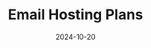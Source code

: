 ---
date: "2024-10-20"
draft: false
title: "Email Hosting Plans"
#subtitle: "Email Hosting Plans"
# meta description
description: "Bennell IT offers competitive email hosting Email Plans suitable for various needs. Check out our pricing below."

# pricing item
pricing:
  enable: true
  pricing_list_item:
  - name: "500MB Email Plan"
    currency: "$"
    price: "33"
    price_per: "Yearly"
    info: ""
    recommended: false
    services:
      - "500MB Cloud Storage Space"
      - "2000 Emails per Hour "
    button:
      enable: true
      label: "Get started"
      link: "contact/"

  - name: "1GB Email Plan"
    currency: "$"
    price: "48"
    price_per: "Yearly"
    info: ""
    recommended: false
    services:
      - "1GB Cloud Storage Space"
      - "2000 Emails per Hour "
    button:
      enable: true
      label: "Get started"
      link: "contact/"

  - name: "5GB Email Plan"
    currency: "$"
    price: "48"
    price_per: "Yearly"
    info: ""
    recommended: false
    services:
      - "5GB Cloud Storage Space"
      - "2000 Emails per Hour "
    button:
      enable: true
      label: "Get started"
      link: "contact/"

  - name: "10GB Email Plan"
    currency: "$"
    price: "60"
    price_per: "Yearly"
    info: ""
    recommended: false
    services:
      - "10GB Cloud Storage Space"
      - "2000 Emails per Hour "
    button:
      enable: true
      label: "Get started"
      link: "contact/"

  - name: "30GB Email Plan"
    currency: "$"
    price: "72"
    price_per: "Yearly"
    info: ""
    recommended: false
    services:
      - "30GB Cloud Storage Space"
      - "2000 Emails per Hour "
    button:
      enable: true
      label: "Get started"
      link: "contact/"

  - name: "50GB Email Plan"
    currency: "$"
    price: "96"
    price_per: "Yearly"
    info: ""
    recommended: false
    services:
      - "50GB Cloud Storage Space"
      - "2000 Emails per Hour "
    button:
      enable: true
      label: "Get started"
      link: "contact/"


# features_box
features_box:
  enable: true
  features_box_item:
  - icon: "fas fa-phone-alt"
    title: "Local Support"
    content: "You can contact our Australian technical support team by email or phone."

  - icon: "fas fa-server"
    title: "Your Data Stored Locally"
    content: "As a 100% Australian owned and operated company, we guarantee that your email data will only be stored on servers located in Australia.."

  - icon: "fas fa-chart-bar"
    title: "99.9% Uptime Guarantee"
    content: "We ensure your email service is available when you need it, with a 99.9% uptime guarantee."

  - icon: "fas fa-envelope-open-text"
    title: "SpamExperts Filtering"
    content: "All email in and out of our hosted email platform passes through our fully redundant cloud scanning system, powered by SpamExperts.."

  - icon: "fas fa-shield-alt"
    title: "Secure POP3/IMAP/SMTP"
    content: "We offer secure, encrypted access to POP3, IMAP and SMTP to ensure the content of your email messages are kept as secure as possible.."

  - icon: "fas fa-users"
    title: "CalDAV Calendars"
    content: "Access your calendar from a mobile device, keep track of your appointments or share your calendar with other applications that support CalDAV.."

  - icon: "fas fa-sync"
    title: "Email Synchronization"
    content: "Seamlessly synchronize your emails across all your devices using IMAP and POP3."
    
  - icon: "fas fa-tachometer-alt"
    title: "Optimized Performance"
    content: "Our email hosting environment is optimized for fast delivery and retrieval of messages."

  - icon: "fas fa-paper-plane"
    title: "2000  Emails Per Hour"
    content: "Send up to 2000  emails per hour to stay connected with clients and team members."


# faq
faq:
  enable: true
  section: "faq"


# call_to_action
call_to_action:
  enable : true
  title : "Need a larger Email Plan?"
  image : "images/vector.svg"
  content: "At Bennell IT, we offer secure and scalable web hosting solutions designed to meet your business needs. Experience fast loading times, 24/7 support, and hassle-free management. Contact us to find the perfect Email Plan for your business."
  button:
    enable : true
    label : "Contact Us"
    link : "contact/"
---
